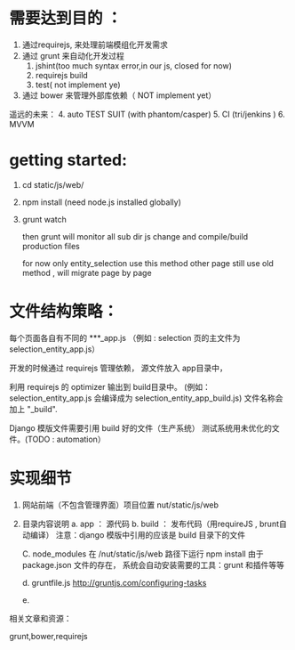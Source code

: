 
需要达到目的 ： 
==================   
   1. 通过requirejs, 来处理前端模组化开发需求
   2. 通过 grunt 来自动化开发过程
      1. jshint(too much syntax error,in our js, closed for now)
      2. requirejs build
      3. test( not implement ye)
   3. 通过 bower 来管理外部库依赖（ NOT implement yet）
   
   
遥远的未来： 
    4. auto TEST SUIT (with phantom/casper)
    5. CI (tri/jenkins )
    6. MVVM 
      

getting started:
===================
1. cd  static/js/web/
2. npm install (need node.js installed globally)
3. grunt watch 
   
   then grunt will monitor all sub dir js change 
   and compile/build production files 
   
   for now only entity_selection use this method 
   other page still use old method , 
   will migrate page by page
   






   
   
文件结构策略： 
====================
   每个页面各自有不同的 ***_app.js
   （例如 : selection 页的主文件为 selection_entity_app.js）
   
   开发的时候通过 requirejs 管理依赖，
   源文件放入 app目录中，
   
   
   利用 requirejs 的 optimizer 输出到 build目录中。
   (例如：selection_entity_app.js 会编译成为 selection_entity_app_build.js)
   文件名称会加上 "_build".
   
   Django 模版文件需要引用 build 好的文件（生产系统）
          测试系统用未优化的文件。(TODO : automation）
          

实现细节
===============================
1. 网站前端（不包含管理界面）项目位置
    nut/static/js/web

2. 目录内容说明 
   a. app  ： 源代码
   b. build  ： 发布代码（用requireJS , brunt自动编译）
      注意：django 模版中引用的应该是 build 目录下的文件
      
   C. node_modules 
      在 /nut/static/js/web 路径下运行 npm install 
      由于 package.json 文件的存在， 系统会自动安装需要的工具：grunt 和插件等等
      
   d. gruntfile.js 
      http://gruntjs.com/configuring-tasks
      
   e.   
   
相关文章和资源：

grunt,bower,requirejs

